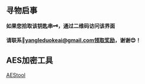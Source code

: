 ## 寻物启事

**如果您拾取该钥匙串🗝️，通过二维码访问该界面**

**请联系📧yangleduokeai@gmail.com领取奖励，谢谢😊！**

## AES加密工具

[AEStool](embed/AEStool.md ':include')